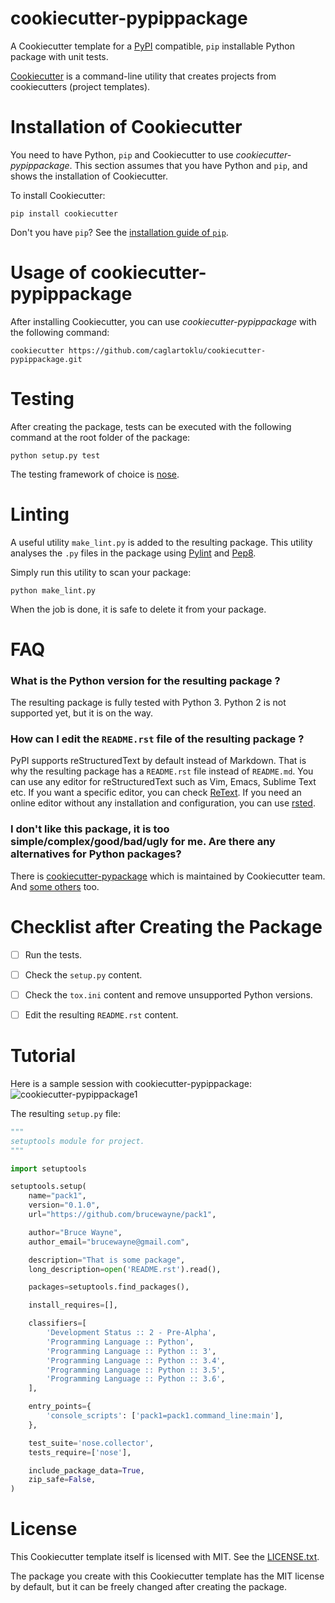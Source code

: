 # cookiecutter-pypippackage

A Cookiecutter template for a [PyPI](https://pypi.python.org/) compatible, `pip` installable Python package with unit tests.

[Cookiecutter](https://github.com/audreyr/cookiecutter) is a command-line utility that creates projects from cookiecutters (project templates).


# Installation of Cookiecutter

You need to have Python, `pip` and Cookiecutter to use _cookiecutter-pypippackage_.
This section assumes that you have Python and `pip`, and shows the installation of Cookiecutter.

To install Cookiecutter:

```
pip install cookiecutter
```

Don't you have `pip`?
See the
[installation guide of `pip`](https://pip.pypa.io/en/stable/installing/).


# Usage of cookiecutter-pypippackage

After installing Cookiecutter, you can use _cookiecutter-pypippackage_ with the following command:

```
cookiecutter https://github.com/caglartoklu/cookiecutter-pypippackage.git
```


# Testing

After creating the package, tests can be executed with the following command at the root folder of the package:

```
python setup.py test
```

The testing framework of choice is [nose](https://nose.readthedocs.io/en/latest/).


# Linting

A useful utility `make_lint.py` is added to the resulting package.
This utility analyses the `.py` files in the package using
[Pylint](https://pypi.python.org/pypi/pylint) and [Pep8](https://pypi.python.org/pypi/pep8).

Simply run this utility to scan your package:

```
python make_lint.py
```

When the job is done, it is safe to delete it from your package.


# FAQ

### What is the Python version for the resulting package ?

The resulting package is fully tested with Python 3.
Python 2 is not supported yet, but it is on the way.

### How can I edit the `README.rst` file of the resulting package ?

PyPI supports reStructuredText by default instead of Markdown.
That is why the resulting package has a `README.rst` file instead of `README.md`.
You can use any editor for reStructuredText such as Vim, Emacs, Sublime Text etc.
If you want a specific editor, you can check [ReText](https://github.com/retext-project/retext).
If you need an online editor without any installation and configuration, you can use [rsted](https://github.com/anru/rsted).

### I don't like this package, it is too simple/complex/good/bad/ugly for me. Are there any alternatives for Python packages?

There is [cookiecutter-pypackage](https://github.com/audreyr/cookiecutter#cookiecutter-specials)
which is maintained by Cookiecutter team.
And [some others](https://github.com/audreyr/cookiecutter#python) too.


# Checklist after Creating the Package

- [ ] Run the tests.
- [ ] Check the `setup.py` content.
- [ ] Check the `tox.ini` content and remove unsupported Python versions.
- [ ] Edit the resulting `README.rst` content.


# Tutorial

Here is a sample session with cookiecutter-pypippackage:
![cookiecutter-pypippackage1](https://user-images.githubusercontent.com/2071639/31346524-060afd0c-ad22-11e7-8a9a-028a99f24c7c.gif)

The resulting `setup.py` file:

```python
"""
setuptools module for project.
"""

import setuptools

setuptools.setup(
    name="pack1",
    version="0.1.0",
    url="https://github.com/brucewayne/pack1",

    author="Bruce Wayne",
    author_email="brucewayne@gmail.com",

    description="That is some package",
    long_description=open('README.rst').read(),

    packages=setuptools.find_packages(),

    install_requires=[],

    classifiers=[
        'Development Status :: 2 - Pre-Alpha',
        'Programming Language :: Python',
        'Programming Language :: Python :: 3',
        'Programming Language :: Python :: 3.4',
        'Programming Language :: Python :: 3.5',
        'Programming Language :: Python :: 3.6',
    ],

    entry_points={
        'console_scripts': ['pack1=pack1.command_line:main'],
    },

    test_suite='nose.collector',
    tests_require=['nose'],

    include_package_data=True,
    zip_safe=False,
)
```


# License

This Cookiecutter template itself is licensed with MIT.
See the [LICENSE.txt](LICENSE.txt).

The package you create with this Cookiecutter template has the MIT license by default,
but it can be freely changed after creating the package.
